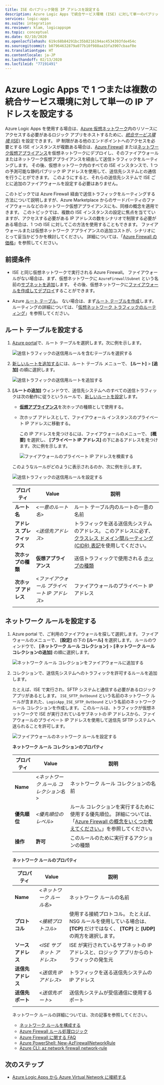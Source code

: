 ```yaml
---
title: ISE のパブリック発信 IP アドレスを設定する
description: Azure Logic Apps で統合サービス環境 (ISE) に対して単一のパブリック発信 IP アドレスを設定する方法について学習します。
services: logic-apps
ms.suite: integration
ms.reviewer: klam, logicappspm
ms.topic: conceptual
ms.date: 02/10/2020
ms.openlocfilehash: 619c68b84291bc35b8216194ac4534393fde454c
ms.sourcegitcommit: b07964632879a077b10f988aa33fa3907cbaaf0e
ms.translationtype: HT
ms.contentlocale: ja-JP
ms.lasthandoff: 02/13/2020
ms.locfileid: "77191491"
---
```

# <a name="set-up-a-single-ip-address-for-one-or-more-integration-service-environments-in-azure-logic-apps"></a>Azure Logic Apps で 1 つまたは複数の統合サービス環境に対して単一の IP アドレスを設定する

Azure Logic Apps を使用する場合は、[Azure 仮想ネットワーク](../virtual-network/virtual-networks-overview.md)内のリソースにアクセスする必要があるロジック アプリをホストするために、[*統合サービス環境* (ISE)](../logic-apps/connect-virtual-network-vnet-isolated-environment-overview.md) を設定できます。 IP 制限がある他のエンドポイントへのアクセスを必要とする ISE インスタンスが複数ある場合は、[Azure Firewall](../firewall/overview.md) または[ネットワーク仮想アプライアンス](../virtual-network/virtual-networks-overview.md#filter-network-traffic)を仮想ネットワークにデプロイし、そのファイアウォールまたはネットワーク仮想アプライアンスを経由して送信トラフィックをルーティングします。 その後、仮想ネットワーク内のすべての ISE インスタンスで、1 つの予測可能な静的パブリック IP アドレスを使用して、送信先システムとの通信を行うことができます。 このようにすると、それらの送信先システムで ISE ごとに追加のファイアウォールを設定する必要はありません。

このトピックでは Azure Firewall 経由で送信トラフィックをルーティングする方法について説明しますが、Azure Marketplace からのサードパーティのファイアウォールなどのネットワーク仮想アプライアンスにも、同様の概念を適用できます。 このトピックでは、複数の ISE インスタンスの設定に焦点を当てていますが、アクセスする必要がある IP アドレスの数をシナリオで制限する必要がある場合は、1 つの ISE に対してこの方法を使用することもできます。 ファイアウォールまたは仮想ネットワーク アプライアンスの追加コストが、シナリオにとって妥当かどうかを検討してください。 詳細については、「[Azure Firewall の価格](https://azure.microsoft.com/pricing/details/azure-firewall/)」を参照してください。

## <a name="prerequisites"></a>前提条件

* ISE と同じ仮想ネットワークで実行される Azure Firewall。 ファイアウォールがない場合は、まず、仮想ネットワークに `AzureFirewallSubnet` という名前の[サブネットを追加](../virtual-network/virtual-network-manage-subnet.md#add-a-subnet)します。 その後、仮想ネットワークに[ファイアウォールを作成してデプロイ](../firewall/tutorial-firewall-deploy-portal.md#deploy-the-firewall)することができます。

* Azure [ルート テーブル](../virtual-network/manage-route-table.md)。 ない場合は、まず[ルート テーブルを作成](../virtual-network/manage-route-table.md#create-a-route-table)します。 ルーティングの詳細については、「[仮想ネットワーク トラフィックのルーティング](../virtual-network/virtual-networks-udr-overview.md)」を参照してください。

## <a name="set-up-route-table"></a>ルート テーブルを設定する

1. [Azure portal](https://portal.azure.com)で、ルート テーブルを選択します。次に例を示します。

   ![送信トラフィックの送信用ルールを含むテーブルを選択する](./media/connect-virtual-network-vnet-set-up-single-ip-address/select-route-table-for-virtual-network.png)

1. [新しいルートを追加する](../virtual-network/manage-route-table.md#create-a-route)には、ルート テーブル メニューで、 **[ルート]**  >  **[追加]** の順に選択します。

   ![送信トラフィックの送信用ルートを追加する](./media/connect-virtual-network-vnet-set-up-single-ip-address/add-route-to-route-table.png)

1. **[ルートの追加]** ウィンドウで、送信先システムへのすべての送信トラフィックは次の動作に従うというルールで、[新しいルートを設定](../virtual-network/manage-route-table.md#create-a-route)します。

   * [**仮想アプライアンス**](../virtual-network/virtual-networks-udr-overview.md#user-defined)を次ホップの種類として使用する。

   * 次ホップ アドレスとして、ファイアウォール インスタンスのプライベート IP アドレスに移動する。

     この IP アドレスを見つけるには、ファイアウォールのメニューで、 **[概要]** を選択し、 **[プライベート IP アドレス]** の下にあるアドレスを見つけます。次に例を示します。

     ![ファイアウォールのプライベート IP アドレスを検索する](./media/connect-virtual-network-vnet-set-up-single-ip-address/find-firewall-private-ip-address.png)

   このようなルールがどのように表示されるのか、次に例を示します。

   ![送信トラフィックの送信用ルールを設定する](./media/connect-virtual-network-vnet-set-up-single-ip-address/add-rule-to-route-table.png)

   | プロパティ | Value | 説明 |
   |----------|-------|-------------|
   | **ルート名** | <*一意のルート名*> | ルート テーブル内のルートの一意の名前 |
   | **アドレス プレフィックス** | <*送信先アドレス*> | トラフィックを送る送信先システムのアドレス。 このアドレスに必ず、[クラスレス ドメイン間ルーティング (CIDR) 表記](https://en.wikipedia.org/wiki/Classless_Inter-Domain_Routing)を使用してください。 |
   | **次ホップの種類** | **仮想アプライアンス** | 送信トラフィックで使用される [ホップの種類](../virtual-network/virtual-networks-udr-overview.md#next-hop-types-across-azure-tools) |
   | **次ホップ アドレス** | <*ファイアウォール プライベート IP アドレス*> | ファイアウォールのプライベート IP アドレス |
   |||

## <a name="set-up-network-rule"></a>ネットワーク ルールを設定する

1. Azure portal で、ご利用のファイアウォールを探して選択します。 ファイアウォールのメニューで、 **[設定]** の下の **[ルール]** を選択します。 ルールのウィンドウで、 **[ネットワーク ルール コレクション]**  >  **[ネットワーク ルール コレクションの追加]** の順に選択します。

   ![ネットワーク ルール コレクションをファイアウォールに追加する](./media/connect-virtual-network-vnet-set-up-single-ip-address/add-network-rule-collection.png)

1. コレクションで、送信先システムへのトラフィックを許可するルールを追加します。

   たとえば、ISE で実行され、SFTP システムと通信する必要があるロジックアプリがあるとします。 `ISE_SFTP_Outbound` という名前のネットワーク ルールが含まれた、`LogicApp_ISE_SFTP_Outbound` という名前のネットワーク ルール コレクションを作成します。 このルールは、トラフィックが仮想ネットワークで ISE が実行されているサブネットの IP アドレスから、ファイアウォールのプライベート IP アドレスを使用して送信先 SFTP システムへ送られることを許可します。

   ![ファイアウォールのネットワーク ルールを設定する](./media/connect-virtual-network-vnet-set-up-single-ip-address/set-up-network-rule-for-firewall.png)

   **ネットワーク ルール コレクションのプロパティ**

   | プロパティ | Value | 説明 |
   |----------|-------|-------------|
   | **Name** | <*ネットワーク ルール コレクション名*> | ネットワーク ルール コレクションの名前 |
   | **優先順位** | <*優先順位のレベル*> | ルール コレクションを実行するために使用する優先順位。 詳細については、「[Azure Firewall の概念をいくつか教えてください。](../firewall/firewall-faq.md#what-are-some-azure-firewall-concepts)」を参照してください。 |
   | **操作** | **許可** | このルールのために実行するアクションの種類 |
   |||

   **ネットワーク ルールのプロパティ**

   | プロパティ | Value | 説明 |
   |----------|-------|-------------|
   | **Name** | <*ネットワーク ルール名*> | ネットワーク ルールの名前 |
   | **プロトコル** | <*接続プロトコル*> | 使用する接続プロトコル。 たとえば、NSG ルールを使用している場合は、 **[TCP]** だけではなく、 **[TCP]** と **[UDP]** の両方を選択します。 |
   | **ソース アドレス** | <*ISE サブネット アドレス*> | ISE が実行されているサブネットの IP アドレスと、ロジック アプリからのトラフィックの発生元 |
   | **送信先アドレス** | <*送信先 IP アドレス*> | トラフィックを送る送信先システムの IP アドレス |
   | **送信先ポート** | <*送信先ポート*> | 送信先システムが受信通信に使用するポート |
   |||

   ネットワーク ルールの詳細については、次の記事を参照してください。

   * [ネットワーク ルールを構成する](../firewall/tutorial-firewall-deploy-portal.md#configure-a-network-rule)
   * [Azure Firewall ルール処理ロジック](../firewall/rule-processing.md#network-rules-and-applications-rules)
   * [Azure Firewall に関する FAQ](../firewall/firewall-faq.md)
   * [Azure PowerShell: New-AzFirewallNetworkRule](https://docs.microsoft.com/powershell/module/az.network/new-azfirewallnetworkrule)
   * [Azure CLI: az network firewall network-rule](https://docs.microsoft.com/cli/azure/ext/azure-firewall/network/firewall/network-rule?view=azure-cli-latest#ext-azure-firewall-az-network-firewall-network-rule-create)

## <a name="next-steps"></a>次のステップ

* [Azure Logic Apps から Azure Virtual Network に接続する](../logic-apps/connect-virtual-network-vnet-isolated-environment.md)